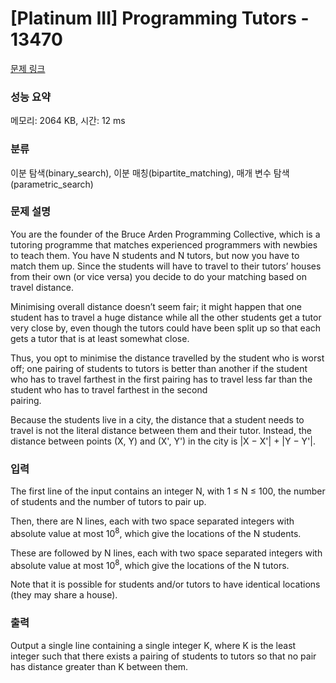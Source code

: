 # [Platinum III] Programming Tutors - 13470 

[문제 링크](https://www.acmicpc.net/problem/13470) 

### 성능 요약

메모리: 2064 KB, 시간: 12 ms

### 분류

이분 탐색(binary_search), 이분 매칭(bipartite_matching), 매개 변수 탐색(parametric_search)

### 문제 설명

<p>You are the founder of the Bruce Arden Programming Collective, which is a tutoring programme that matches experienced programmers with newbies to teach them. You have N students and N tutors, but now you have to match them up. Since the students will have to travel to their tutors’ houses from their own (or vice versa) you decide to do your matching based on travel distance.</p>

<p>Minimising overall distance doesn’t seem fair; it might happen that one student has to travel a huge distance while all the other students get a tutor very close by, even though the tutors could have been split up so that each gets a tutor that is at least somewhat close.</p>

<p>Thus, you opt to minimise the distance travelled by the student who is worst off; one pairing of students to tutors is better than another if the student who has to travel farthest in the first pairing has to travel less far than the student who has to travel farthest in the second<br>
pairing.</p>

<p>Because the students live in a city, the distance that a student needs to travel is not the literal distance between them and their tutor. Instead, the distance between points (X, Y) and (X', Y') in the city is |X − X'| + |Y − Y'|.</p>

### 입력 

 <p>The first line of the input contains an integer N, with 1 ≤ N ≤ 100, the number of students and the number of tutors to pair up.</p>

<p>Then, there are N lines, each with two space separated integers with absolute value at most 10<sup>8</sup>, which give the locations of the N students.</p>

<p>These are followed by N lines, each with two space separated integers with absolute value at most 10<sup>8</sup>, which give the locations of the N tutors.</p>

<p>Note that it is possible for students and/or tutors to have identical locations (they may share a house).</p>

### 출력 

 <p>Output a single line containing a single integer K, where K is the least integer such that there exists a pairing of students to tutors so that no pair has distance greater than K between them.</p>

